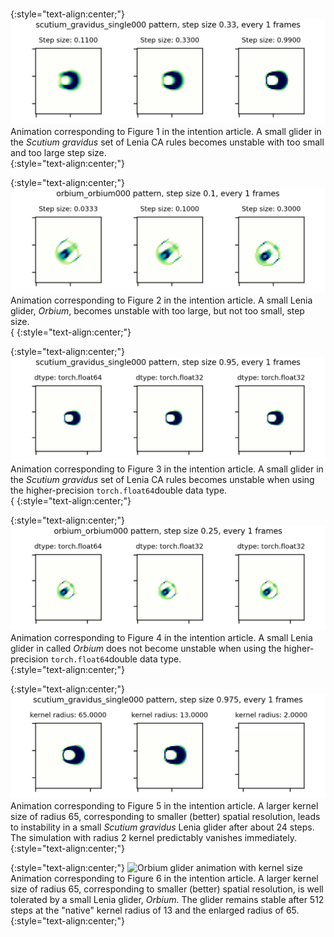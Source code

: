 #

{:style="text-align:center;"}
![Scutium glider animation with variable dt](assets/dt_scutium.gif)
Animation corresponding to Figure 1 in the intention article. A small glider in the _Scutium gravidus_ set of Lenia CA rules becomes unstable with too small and too large step size.  
{:style="text-align:center;"}

{:style="text-align:center;"}
![Orbium glider animation with variable dt](assets/dt_orbium.gif)
Animation corresponding to Figure 2 in the intention article. A small Lenia glider, _Orbium_, becomes unstable with too large, but not too small, step size.  
{
{:style="text-align:center;"}


{:style="text-align:center;"}
![Scutium glider animation with variable dtype](assets/dtypes_scutium.gif)
Animation corresponding to Figure 3 in the intention article. A small glider in the _Scutium gravidus_ set of Lenia CA rules becomes unstable when using the higher-precision `torch.float64`double data type.  
{
{:style="text-align:center;"}

{:style="text-align:center;"}
![Orbium glider animation with variable dtype](assets/dtypes_orbium.gif)
Animation corresponding to Figure 4 in the intention article. A small Lenia glider in called _Orbium_ does not become unstable when using the higher-precision `torch.float64`double data type.  
{:style="text-align:center;"}


{:style="text-align:center;"}
![Scutium glider animation with kernel size](assets/kernel_sizes_scutium.gif)
Animation corresponding to Figure 5 in the intention article. A larger kernel size of radius 65, corresponding to smaller (better) spatial resolution, leads to instability in a small _Scutium gravidus_ Lenia glider after about 24 steps. The simulation with radius 2 kernel predictably vanishes immediately. 
{:style="text-align:center;"}

{:style="text-align:center;"}
![Orbium glider animation with kernel size](assets/kernel_sizes_orbium.gif)
Animation corresponding to Figure 6 in the intention article. A larger kernel size of radius 65, corresponding to smaller (better) spatial resolution, is well tolerated by a small Lenia glider, _Orbium_. The glider remains stable after 512 steps at the "native" kernel radius of 13 and the enlarged radius of 65.
{:style="text-align:center;"}

